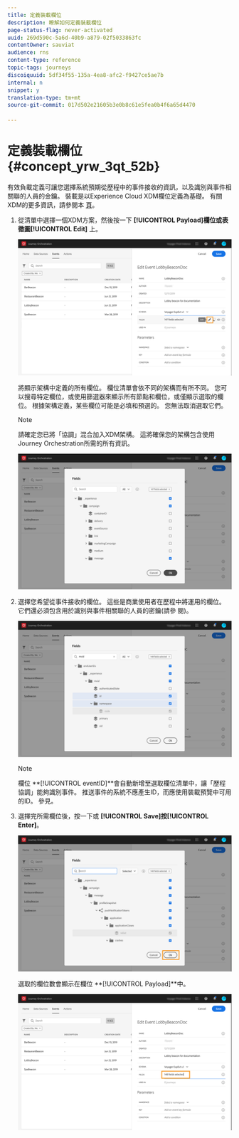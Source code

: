 ```yaml
---
title: 定義裝載欄位
description: 瞭解如何定義裝載欄位
page-status-flag: never-activated
uuid: 269d590c-5a6d-40b9-a879-02f5033863fc
contentOwner: sauviat
audience: rns
content-type: reference
topic-tags: journeys
discoiquuid: 5df34f55-135a-4ea8-afc2-f9427ce5ae7b
internal: n
snippet: y
translation-type: tm+mt
source-git-commit: 017d502e21605b3e0b8c61e5fea0b4f6a65d4470

---
```



# 定義裝載欄位 {#concept_yrw_3qt_52b}

有效負載定義可讓您選擇系統預期從歷程中的事件接收的資訊，以及識別與事件相關聯的人員的金鑰。 裝載是以Experience Cloud XDM欄位定義為基礎。 有關XDM的更多資訊，請參閱本 [頁](https://www.adobe.io/apis/cloudplatform/dataservices/xdm.html)。

1. 從清單中選擇一個XDM方案，然後按一下 **[!UICONTROL Payload]**欄位或表徵圖**[!UICONTROL Edit]** 上。

   ![](../assets/journey8.png)

   將顯示架構中定義的所有欄位。 欄位清單會依不同的架構而有所不同。 您可以搜尋特定欄位，或使用篩選器來顯示所有節點和欄位，或僅顯示選取的欄位。 根據架構定義，某些欄位可能是必填和預選的。 您無法取消選取它們。

   >[!NOTE]
   >
   >請確定您已將「協調」混合加入XDM架構。 這將確保您的架構包含使用Journey Orchestration所需的所有資訊。

   ![](../assets/journey9.png)

1. 選擇您希望從事件接收的欄位。 這些是商業使用者在歷程中將運用的欄位。 它們還必須包含用於識別與事件相關聯的人員的密鑰(請參 [](../event/defining-the-event-key.md)閱)。

   ![](../assets/journey10.png)

   >[!NOTE]
   >
   >欄位 **[!UICONTROL eventID]**會自動新增至選取欄位清單中，讓「歷程協調」能夠識別事件。 推送事件的系統不應產生ID，而應使用裝載預覽中可用的ID。 參見[](../event/previewing-the-payload.md)。

1. 選擇完所需欄位後，按一下或 **[!UICONTROL Save]**按**[!UICONTROL Enter]**。

   ![](../assets/journey11.png)

   選取的欄位數會顯示在欄位 **[!UICONTROL Payload]**中。

   ![](../assets/journey12.png)
